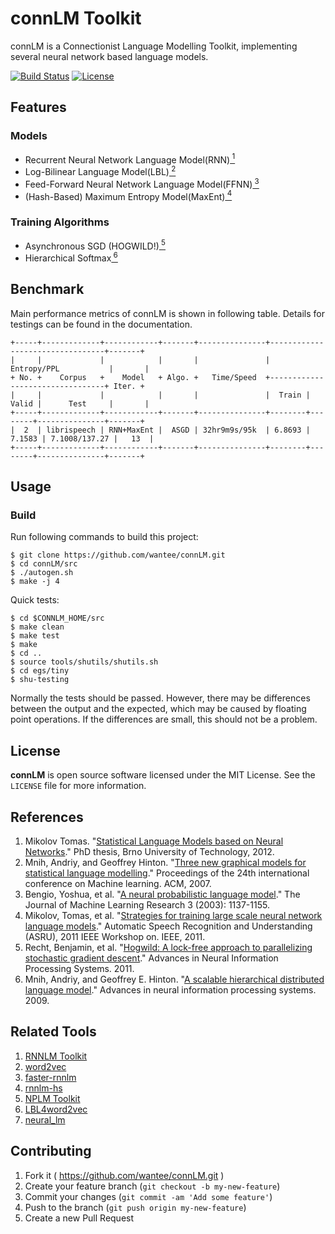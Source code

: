 # connLM Toolkit
connLM is a Connectionist Language Modelling Toolkit, implementing several neural network based language models.

[![Build Status](https://travis-ci.org/wantee/connLM.svg?branch=master)](https://travis-ci.org/wantee/connLM)
[![License](http://img.shields.io/:license-mit-blue.svg)](https://github.com/wantee/connLM/blob/master/LICENSE)

## Features
### Models
* Recurrent Neural Network Language Model(RNN)[<sup> 1 </sup>](#rnn)
* Log-Bilinear Language Model(LBL)[<sup> 2 </sup>](#lbl)
* Feed-Forward Neural Network Language Model(FFNN)[<sup> 3 </sup>](#ffnn)
* (Hash-Based) Maximum Entropy Model(MaxEnt)[<sup> 4 </sup>](#maxent)

### Training Algorithms
* Asynchronous SGD (HOGWILD!)[<sup> 5 </sup>](#hogwild)
* Hierarchical Softmax[<sup> 6 </sup>](#hogwild)

## Benchmark

Main performance metrics of connLM is shown in following table. Details for testings can be found in the documentation.

```
+-----+-------------+------------+-------+---------------+---------------------------------+-------+
|     |             |            |       |               |           Entropy/PPL           |       |
+ No. +    Corpus   +    Model   + Algo. +   Time/Speed  +---------------------------------+ Iter. +
|     |             |            |       |               |  Train |  Valid |      Test     |       |
+-----+-------------+------------+-------+---------------+--------+--------+---------------+-------+
|  2  | librispeech | RNN+MaxEnt |  ASGD | 32hr9m9s/95k  | 6.8693 | 7.1583 | 7.1008/137.27 |   13  |
+-----+-------------+------------+-------+---------------+--------+--------+---------------+-------+
```

## Usage
### Build

Run following commands to build this project:

```shell
$ git clone https://github.com/wantee/connLM.git
$ cd connLM/src
$ ./autogen.sh
$ make -j 4
```

Quick tests:

```shell
$ cd $CONNLM_HOME/src
$ make clean
$ make test
$ make
$ cd ..
$ source tools/shutils/shutils.sh
$ cd egs/tiny
$ shu-testing
```

Normally the tests should be passed. However, there may be differences between the output and the expected, which may be caused by floating point operations. If the differences are small, this should not be a problem.

## License

**connLM** is open source software licensed under the MIT License. See the `LICENSE` file for more information.

## References
1. <a name="rnn"></a> Mikolov Tomas. "[Statistical Language Models based on Neural Networks](http://www.fit.vutbr.cz/~imikolov/rnnlm/thesis.pdf)." PhD thesis, Brno University of Technology, 2012.
2. <a name="lbl"></a> Mnih, Andriy, and Geoffrey Hinton. "[Three new graphical models for statistical language modelling](http://machinelearning.wustl.edu/mlpapers/paper_files/icml2007_MnihH07.pdf)." Proceedings of the 24th international conference on Machine learning. ACM, 2007.
3. <a name="ffnn"></a> Bengio, Yoshua, et al. "[A neural probabilistic language model](http://machinelearning.wustl.edu/mlpapers/paper_files/BengioDVJ03.pdf)." The Journal of Machine Learning Research 3 (2003): 1137-1155.
4. <a name="maxent"></a> Mikolov, Tomas, et al. "[Strategies for training large scale neural network language models](http://www.fit.vutbr.cz/~imikolov/rnnlm/asru_large_v4.pdf)." Automatic Speech Recognition and Understanding (ASRU), 2011 IEEE Workshop on. IEEE, 2011.
5. <a name="hogwild"></a> Recht, Benjamin, et al. "[Hogwild: A lock-free approach to parallelizing stochastic gradient descent](http://papers.nips.cc/paper/4390-hogwild-a-lock-free-approach-to-parallelizing-stochastic-gradient-descent.pdf)." Advances in Neural Information Processing Systems. 2011.
6. <a name="hs"></a> Mnih, Andriy, and Geoffrey E. Hinton. "[A scalable hierarchical distributed language model](https://www.cs.toronto.edu/~amnih/papers/hlbl_final.pdf)." Advances in neural information processing systems. 2009.

## Related Tools
1. [RNNLM Toolkit](http://rnnlm.org/)
2. [word2vec](https://code.google.com/p/word2vec/)
3. [faster-rnnlm](https://github.com/yandex/faster-rnnlm/)
4. [rnnlm-hs](https://svn.code.sf.net/p/kaldi/code/trunk/tools/rnnlm-hs-0.1b/)
5. [NPLM Toolkit](http://nlg.isi.edu/software/nplm/)
6. [LBL4word2vec](https://github.com/qunluo/LBL4word2vec)
7. [neural_lm](https://github.com/ddahlmeier/neural_lm/)

## Contributing

1. Fork it ( https://github.com/wantee/connLM.git )
2. Create your feature branch (`git checkout -b my-new-feature`)
3. Commit your changes (`git commit -am 'Add some feature'`)
4. Push to the branch (`git push origin my-new-feature`)
5. Create a new Pull Request
